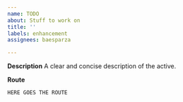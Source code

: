 ```yaml
---
name: TODO
about: Stuff to work on
title: ''
labels: enhancement
assignees: baesparza

---
```


**Description**
A clear and concise description of the active.

**Route**
```
HERE GOES THE ROUTE
```
